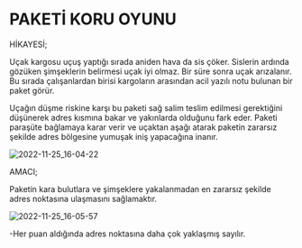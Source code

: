 # PAKETİ KORU OYUNU

HİKAYESİ;

Uçak kargosu uçuş yaptığı sırada aniden hava da sis çöker. Sislerin ardında gözüken şimşeklerin belirmesi uçak iyi olmaz. Bir süre sonra uçak arızalanır. Bu sırada çalışanlardan birisi kargoların arasından acil yazılı notu bulunan bir paket görür. 

Uçağın düşme riskine karşı bu paketi sağ salim teslim edilmesi gerektiğini düşünerek adres kısmına bakar ve yakınlarda olduğunu fark eder. Paketi paraşüte bağlamaya karar verir ve uçaktan aşağı atarak paketin zararsız şekilde adres bölgesine yumuşak iniş yapacağına inanır.  

![2022-11-25_16-04-22](https://user-images.githubusercontent.com/74743028/203992367-a8b91b25-2691-494e-8994-affe91f305f2.png)  

AMACI;

Paketin kara bulutlara ve şimşeklere yakalanmadan en zararsız şekilde adres noktasına ulaşmasını sağlamaktır. 

![2022-11-25_16-05-57](https://user-images.githubusercontent.com/74743028/203992443-e49f0fd9-e6b0-4ec3-88de-da505ff02754.png) 

-Her puan aldığında adres noktasına daha çok yaklaşmış sayılır.

